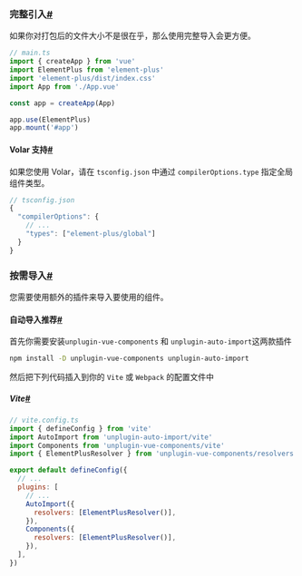 ### 完整引入[#](https://element-plus.org/zh-CN/guide/quickstart.html#完整引入)

如果你对打包后的文件大小不是很在乎，那么使用完整导入会更方便。

```js
// main.ts
import { createApp } from 'vue'
import ElementPlus from 'element-plus'
import 'element-plus/dist/index.css'
import App from './App.vue'

const app = createApp(App)

app.use(ElementPlus)
app.mount('#app')
```

#### Volar 支持[#](https://element-plus.org/zh-CN/guide/quickstart.html#volar-支持)

如果您使用 Volar，请在 `tsconfig.json` 中通过 `compilerOptions.type` 指定全局组件类型。

```js
// tsconfig.json
{
  "compilerOptions": {
    // ...
    "types": ["element-plus/global"]
  }
}
```

### 按需导入[#](https://element-plus.org/zh-CN/guide/quickstart.html#按需导入)

您需要使用额外的插件来导入要使用的组件。

#### 自动导入推荐[#](https://element-plus.org/zh-CN/guide/quickstart.html#自动导入-推荐)

首先你需要安装`unplugin-vue-components` 和 `unplugin-auto-import`这两款插件

```bash
npm install -D unplugin-vue-components unplugin-auto-import
```

然后把下列代码插入到你的 `Vite` 或 `Webpack` 的配置文件中

##### Vite[#](https://element-plus.org/zh-CN/guide/quickstart.html#vite)

```js
// vite.config.ts
import { defineConfig } from 'vite'
import AutoImport from 'unplugin-auto-import/vite'
import Components from 'unplugin-vue-components/vite'
import { ElementPlusResolver } from 'unplugin-vue-components/resolvers'

export default defineConfig({
  // ...
  plugins: [
    // ...
    AutoImport({
      resolvers: [ElementPlusResolver()],
    }),
    Components({
      resolvers: [ElementPlusResolver()],
    }),
  ],
})
```